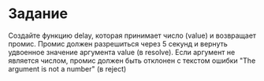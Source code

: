 # Задание

Создайте функцию delay, которая принимает число (value) и возвращает промис. Промис должен разрешиться через 5 секунд и вернуть удвоенное значение аргумента value (в resolve). Если аргумент не является числом, промис должен быть отклонен с текстом ошибки "The argument is not a number" (в reject)